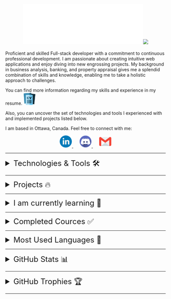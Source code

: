 <div align="center" width="100%">
<img src="header.svg" style="width:75%" alt="Click to see the source"><img src="images/earth-black.gif" width="25%"/>
</div>

</br>
Proficient and skilled Full-stack developer with a commitment to continuous professional
development. I am passionate about creating intuitive web applications and enjoy diving into new engrossing projects. My background in business analysis, banking, and property appraisal gives me a splendid combination of skills and
knowledge, enabling me to take a holistic approach to challenges.

You can find more information regarding my skills and experience in my resume.
<a href="https://flowcv.com/resume/95vgl16kej"><img width="38px" src="images/cv.png" onmouseover='this.src="images/discord.png"' onmouseout="this.src='images/cv-black.png'"></a>

Also, you can uncover the set of technologies and tools I experienced with and implemented projects listed below.

I am based in Ottawa, Canada. Feel free to connect with me:

<p align="center" style="text-decoration:none">
  <a href="https://www.linkedin.com/in/alex-pavlyk/"
  target="_blank" rel="noreferrer">
    <img src="images/linkedin-one.png" width="38" height="38"/>
  </a>&nbsp&nbsp&nbsp&nbsp
  <a href="https://discordapp.com/users/1085667541902442638" target="_blank" rel="noreferrer">
    <img src="images/discord.png" width="38" height="38"/>
  </a>&nbsp&nbsp&nbsp&nbsp
  <a href="mailto:olekpavlyk@gmail.com" target="_blank" rel="noreferrer">
    <img src="images/gmail-one.png" width="38" height="38"/>
  </a>
</p>

---

<details>
  <summary style="font-size:24px">Technologies & Tools 🛠️</summary>
  <br>
  <table>  
    <tr> <!-- line 1 -->
      <td><strong>Languages:</strong></td>      
      <td align="center" height="108" width="108">
        <a href="https://www.javascript.com/">
          <img src="images/javascript.svg" width="48" height="48" alt="JAVASCRIPT"/>
        </a>
        <br/><strong>JavaScript</strong>
      </td>
      <td align="center" height="108" width="108">
        <a href="https://developer.mozilla.org/en-US/docs/Web/HTML">
          <img src="images/html.svg" width="48" height="48" alt="HTML"/>
        </a>
        <br/><strong>HTML</strong>
      </td>
      <td align="center" height="108" width="108">
        <a href="https://developer.mozilla.org/en-US/docs/Web/CSS">
          <img src="images/css.svg" width="48" height="48" alt="CSS"/>
        </a>
        <br/><strong>CSS</strong>
      </td>
      <td align="center" height="108" width="108">
        <a href="https://rubyonrails.org/">
          <img src="images/ruby.png" width="48" height="48" alt="RUBY"/>
        </a>
        <br/><strong>Ruby</strong>
      </td>
      <td align="center" height="108" width="108">
        <a href="https://developer.mozilla.org/en-US/docs/Glossary/SQL"><img src="images/sql.png" width="48" height="48" alt="SQL"/>
        </a>
        <br/><strong>SQL</strong>
      </td>
    </tr> 
    <tr> <!-- line 2 -->
      <td><strong>Frontend:</strong></td>    
      <td align="center" height="108" width="108">
        <a href="https://reactjs.org/">
          <img src="images/react.png" width="48" height="48" alt="REACT"/>
        </a>
        <br/><strong>React</strong>
      </td>
            <td align="center" height="108" width="108">
        <a href="https://redux.js.org/">
          <img src="images/redux.png" width="48" height="48" alt="Redux"/>
        </a>
        <br/><strong>Redux</strong>
      </td>
      <td align="center" height="108" width="108">
        <a href="https://reactrouter.com/en/main">
          <img src="images/react-router.png" width="52" height="33" alt="React-router"/>
        </a>
        <br/><strong>React Router</strong>
      <td align="center" height="108" width="108">
        <a href="https://axios-http.com/docs/intro">
          <img src="images/axios.png" width="58" height="48" alt="Axios"/>
        </a>
        <br/><strong>Axios</strong>
      </td>
            <td align="center" height="108" width="108">
        <a href="https://tanstack.com/query/latest">
          <img src="images/react-query.png" width="48" height="48" alt="React Query"/>
        </a>
        <br/><strong>React Query</strong>
      </td>
      <td align="center" height="108" width="108">
        <a href="https://jquery.com/">
          <img src="images/jquery.svg" width="48" height="48" alt="JQUERY"/>
        </a>
        <br/><strong>jQuery</strong>
      </td>
    </tr>
    <tr> <!-- line 3 -->
      <td align="center" height="108" width="108">
        <a href="https://nextjs.org/">
          <img src="images/next.png" width="48" height="48" alt="Next.js"/>
        </a>
        <br/><strong>Next.js</strong>
      </td>      
            <td align="center" height="108" width="108">
        <a href="https://getbootstrap.com/">
          <img src="images/bootstrap.png" width="48" height="48" alt="Bootstrap"/>
        </a>
        <br/><strong>Bootstrap</strong>
      </td>
      <td align="center" height="108" width="108">
        <a href="https://sass-lang.com/">
          <img src="images/sass.svg" width="48" height="48" alt="SASS"/>
        </a>
        <br/><strong>SASS</strong>
      </td>
      <td align="center" height="108" width="108">
        <a href="https://tailwindui.com/">
          <img src="images/tailwind.svg" width="48" height="48" alt="TAILWIND"/>
        </a>
        <br/><strong>Tailwind</strong>
      </td>
      <td align="center" height="108" width="108">
        <a href="https://github.com/css-modules/css-modules">
          <img src="images/css-modules.png" width="50" height="50" alt="CSS Modules"/>
        </a>
        <br/><strong>CSS Modules</strong>
      </td>
      <td align="center" height="108" width="108">
        <a href="https://styled-components.com/">
          <img src="images/sc.png" width="50" height="48" alt="Styled Components"/>
        </a>
        <br/><strong>Styled Components</strong>
      </td>
                  <td align="center" height="108" width="108">
        <a href="https://mui.com/">
          <img src="images/mui.svg" width="48" height="48" alt="MaterialUI"/>
        </a>
        <br/><strong>Material UI</strong>
      </td>
    </tr>
      <tr> <!-- line 4 -->
      <td><strong>Backend:</strong></td>
            <td align="center" height="108" width="108">
        <a href="https://nodejs.org/en">
          <img src="images/node.png" width="42" height="48" alt="Nodejs"/>
        </a>
        <br/><strong>Node.js</strong>
      </td>
      <td align="center" height="108" width="108">
        <a href="https://expressjs.com/">
          <img src="images/express.png" width="48" height="48" alt="Express"/>
        </a>
        <br/><strong>Express</strong>
      </td>         
      <td align="center" height="108" width="108">
        <a href="https://www.postgresql.org/">
          <img src="images/postgresql.png" width="48" height="48"alt="POSTGRESQL"/>
        </a>
        <br/><strong>PostgreSQL</strong>
      </td>
      <td align="center" height="108" width="108">
        <a href="https://supabase.com/">
          <img src="images/supabase.svg" width="48" height="48" alt="SUPABASE"/>
        </a>
        <br/><strong>Supabase</strong>
      </td>
      <td align="center" height="108" width="108">
        <a href="https://www.mongodb.com/">
          <img src="images/mongodb.png" width="48" height="48" alt="MONGODB"/>
        </a>
        <br/><strong>MongoDB</strong>
      </td>
      <td align="center" height="108" width="108">
        <a href="https://mongoosejs.com/">
          <img src="images/mongoose.png" width="60" height="38" alt="Mongoose"/>
        </a>
        <br/><strong>Mongoose</strong>
      </td>  
    </tr>
    <tr> <!-- line 5 -->
      <td><strong>Useful libraries:</strong></td>
            <td align="center" height="108" width="108">
        <a href="https://react-icons.github.io/react-icons">
          <img src="images/react-icons.svg" width="48" height="48" alt="React Icons"/>
        </a>
        <br/><strong>React Icons</strong>
      </td>      
      <td align="center" height="108" width="108">
        <a href="https://react-hot-toast.com/">
          <img src="images/react-hot-toast.jpg" width="48" height="48" alt="React Hot Toast"/>
        </a>
        <br/><strong>React Hot Toast</strong>
      </td>
      <td align="center" height="108" width="108">
        <a href="https://date-fns.org/">
          <img src="images/date-fns.png" width="48" height="48" alt="date-fns"/>
        </a>
        <br/><strong>date-fns</strong>
      </td>
      <td align="center" height="108" width="108">
        <a href="https://recharts.org/en-US/">
          <img src="images/recharts.png" width="48" height="48" alt="Recharts"/>
        </a>
        <br/><strong>Recharts</strong>
      </td>
      <td align="center" height="108" width="108">
        <a href="https://www.chartjs.org/docs/latest/">
          <img src="images/chartjs.png" width="48" height="48" alt="Chart.js"/>
        </a>
        <br/><strong>Chart.js</strong>
      </td>
                  <td align="center" height="108" width="108">
        <a href="https://threejs.org/">
          <img src="images/three.png" width="48" height="48" alt="Three.js"/>
        </a>
        <br/><strong>Three.js</strong>
      </td>
      </tr>
          <tr> <!-- line 6 -->
            <td align="center" height="108" width="108">
        <a href="https://www.fusioncharts.com/">
          <img src="images/fusion.jpg" width="50" height="48" alt="FusionCharts"/>
        </a>
        <br/><strong>FusionCharts</strong>
      </td>
            <td align="center" height="108" width="108">
        <a href="https://react-leaflet.js.org/">
          <img src="images/leaflet.png" width="48" height="48" alt="React Leaflet"/>
        </a>
        <br/><strong>React Leaflet</strong>
      </td>
      <td align="center" height="108" width="108">
        <a href="https://react-hook-form.com/">
          <img src="images/react-hook-form.png" width="48" height="48" alt="Hook Form"/>
        </a>
        <br/><strong>React Hook Form</strong>
      </td>
            <td align="center" height="108" width="108">
        <a href="https://wind-ui.com/">
          <img src="images/wind.jpg" width="48" height="48" alt="Wind UI"/>
        </a>
        <br/><strong>Wind UI</strong>       
        </td>
            <td align="center" height="108" width="108">
        <a href="https://openai.com/">
          <img src="images/openAI.png" width="48" height="48" alt="OpenAI"/>
        </a>
        <br/><strong>OpenAI</strong>       
        </td>
          <td align="center" height="108" width="108">
        <a href="https://auth0.com/">
          <img src="images/auth.png" width="48" height="48" alt="Auth0"/>
        </a>
        <br/><strong>Auth0</strong>       
        </td>
    </tr>     
    <tr> <!-- line 7 -->
      <td><strong>Testing:</strong></td>
      <td align="center" height="108" width="108">
        <a href="https://www.cypress.io/">
          <img src="images/cypress.png" width="48" height="48" alt="CYPRESS"/>
        </a>
        <br/><strong>Cypress</strong>
      </td>
      <td align="center" height="108" width="108">
        <img src="images/jest.svg" width="48" height="48" alt="JEST"/>
        <br/><strong>Jest</strong>
      </td>
      <td align="center" height="108" width="108">
        <a href="https://mochajs.org/">
          <img src="images/mocha.png" width="48" height="48" alt="MOCHA"/>
        </a>
        <br/><strong>Mocha</strong>
      </td>
      <td align="center" height="108" width="108">
        <a href="https://www.chaijs.com/">
          <img src="images/chai.png" width="48" height="48" alt="CHAI"/>
        </a>
        <br/><strong>Chai</strong>
      </td>
      <td align="center" height="108" width="108">
        <a href="https://rspec.info/">
          <img src="images/rspec.png" width="48" height="48" alt="RSPEC"/>
        </a>
        <br/><strong>RSpec</strong>
      </td>
    </tr>
    <tr> <!-- line 8 -->
      <td><strong>Design:</strong></td>
      <td align="center" height="108" min-width="108">
        <img src="images/photoshop.svg" width="48" height="48" alt="PHOTOSHOP"/>
        <br/><strong>Photoshop</strong>
      </td>
      <td align="center" height="108" min-width="108">
        <a href="https://www.figma.com/">
          <img src="images/figma.png" width="48" height="48" alt="FIGMA"/>
        </a>
        <br/><strong>Figma</strong>
      </td>
      <td align="center" height="108" min-width="108">
        <a href="https://krita.org/en/">
          <img src="images/krita.svg" width="48" height="48" alt="KRITA"/>
        </a>
        <br/><strong>Krita</strong>
      </td>
            <td align="center" height="108" min-width="108">
        <a href="https://coolors.co/">
          <img src="images/coolors.svg" width="60" height="48" alt="Coolors"/>
        </a>
        <br/><strong>Coolors</strong>
      </td>
    </tr>
    <tr> <!-- line 9 -->
      <td><strong>Tools, Code editing etc.:</strong></td>
      <td align="center" height="108" min-width="108">
        <img src="images/git.png" width="48" height="48" alt="Git"/>
        <br /><strong>Git</strong>
      </td>
      <td align="center" height="108" min-width="108">
        <a href="https://code.visualstudio.com/">
          <img src="images/vs.png" width="48" height="48" alt="VSCODE"/>
        </a>
        <br/><strong>VS Code</strong>
      </td>
      <td align="center" height="108" min-width="108">
        <a href="https://www.sublimetext.com/">
          <img src="images/sublime.png" width="48" height="48" alt="Sublime"/>
        </a>
        <br/><strong>Sublime</strong>
      </td>
      <td align="center" height="108" min-width="108">
        <a href="https://vitejs.dev/">
          <img src="images/vite.svg" width="48" height="48" alt="Vite"/>
        </a>
        <br/><strong>Vite</strong>
      </td>
            <td align="center" height="108" min-width="108">
        <a href="https://www.postman.com/">
          <img src="images/postman.svg" width="48" height="48" alt="Postman"/>
        </a>
        <br/><strong>Postman</strong>
      </td>
            <td align="center" height="108" min-width="108">
        <img src="images/linux.svg" width="48" height="48" alt="LINUX"/>
        <br/><strong>Linux</strong>
      </td>
    </tr>
    <tr> <!-- line 10 -->
      <td align="center" height="108" min-width="108">
      <a href="https://render.com/">
        <img src="images/render.png" width="48" height="48" alt="Render"/>
        </a>
        <br/><strong>Render</strong>
      </td>
    </tr>
  </table>
</details>

---

<details>
  <summary style="font-size:24px">Projects 🔥</summary>

<section align="center">
<table bordercolor="#66b2b2">
<!-- 1 project -->
  <tr>
    <tr>
    <td width="50%" bordercolor="#66b2b2" valign="top">
    <h3 align="center">Oasis Backside</h3>

![](https://github.com/agpavlik/Oasis-Backside/blob/main/public/docs/demo45.gif)

  <a href="https://github.com/agpavlik/Oasis-Backside" target="_blank">
      <img src="https://img.shields.io/badge/Code-black?style=for-the-badge&logo=github">
    </a>  
      <p><strong>React, React Router, React Query, React Hook Form, Supabase, Styled Components, Vite</strong></p>
      <p>Oasis Backside is the internal application used inside the hotel to manage bookings, rooms and guests.</p>
    </td>

<!-- 2 project -->

<td width="50%" valign="top">
      <h3 align="center">Blogener</h3>

![](https://github.com/agpavlik/Blogener/blob/main/public/docs/demo67.gif)

  <a href="https://github.com/agpavlik/Blogener" target="_blank">
      <img src="https://img.shields.io/badge/Code-black?style=for-the-badge&logo=github">
    </a> 
    <p><strong>OpenAI, React, Next.js, MongoDB, Tailwind CSS, Auth0, Stripe</strong></p>
    <p>The AI-powered SAAS solution to generate SEO-optimized blog posts in minutes. Get high-quality content, without sacrificing your time.</p>
  </td>
  </tr>

<!-- 3 project -->
<tr>
<td width="50%" valign="top">
      <h3 align="center">Pizzolino</h3>

![](https://github.com/agpavlik/pizzolino/blob/main/public/docs/demo46.gif)

  <a href="https://github.com/agpavlik/Pizzolino" target="_blank">
      <img src="https://img.shields.io/badge/Code-black?style=for-the-badge&logo=github">
    </a> 
    <p><strong>React, React Router, Redux, Tailwind CSS, Vite</strong></p>
    <p>The application allows users to order pizza fast requiring no user account and no login.</p>
  </td>

<!-- 4 project -->
  <td width="50%" valign="top">
  <h3 align="center">Map-Marker</h3>

![](https://github.com/agpavlik/map-maker/blob/main/public/docs/demo44.gif)

  <a href="https://github.com/agpavlik/Map-Marker" target="_blank">
      <img src="https://img.shields.io/badge/Code-black?style=for-the-badge&logo=github">
    </a> 
    <p><strong>React, React Router, CSS Modules, React Leaflet, React, Datepicker, Vite</strong></p>
    <p>React-based single-page application where users can register all the cities that they have ever traveled to.</p>
  </td>
  </tr>
<!-- 5 project -->
<tr>
  <td width="50%" bordercolor="#66b2b2" valign="top">
    <h3 align="center">Flashback-Up</h3>
    
![](https://github.com/agpavlik/Geo/blob/main/public/docs/demo65.gif)

  <a href="https://github.com/agpavlik/Geo" target="_blank">
      <img src="https://img.shields.io/badge/Code-black?style=for-the-badge&logo=github">
    </a>  
      <p><strong>React.js, React Router, Axios, Node.js, Express.js, MongoDB, Mongoose, bcrypt.js, jsonwebtoken</strong></p>
      <p>Flashback-Up allows users to store remarkable places that they would like to memorize and share with the community.</p>
    </td>
<!-- 6 project -->
    <td width="50%" valign="top">
      <h3 align="center">Pollarizing</h3>

![](https://github.com/agpavlik/LHL-project-decision-maker/blob/master/public/images/demo11.gif)

  <a href="https://github.com/agpavlik/LHL-project-decision-maker" target="_blank">
      <img src="https://img.shields.io/badge/Code-black?style=for-the-badge&logo=github">
    </a> 
    <p><strong>JavaScript, HTML, SASS, Bootstrap, Express, PostgreSQL, Chart.js</strong></p>
    <p>Application allows users to make a decision by creating polls and voting.</p>
  </td>
</tr>
<!-- 7 project -->
<tr>
  <td width="50%" bordercolor="#66b2b2" valign="top">
    <h3 align="center">MythiCare</h3>
<img src="https://github.com/agpavlik/LHL-project-MythiCare/blob/main/docs/Screenshot_13.png" width="100%">

  <a href="https://github.com/agpavlik/LHL-project-MythiCare" target="_blank">
      <img src="https://img.shields.io/badge/Code-black?style=for-the-badge&logo=github">
    </a>  
      <p><strong>React, Bootstrap, Node, Express, PostgreSQL</strong></p>
      <p>A pet sitting app where you can find or become a sitter for the pets.</p>
    </td>

<!-- 8 project -->
<td width="50%" valign="top">
      <h3 align="center">Jungle</h3>

![](https://github.com/agpavlik/LHL-project-Jungle/blob/master/public/docs/demo9.gif)

  <a href="https://github.com/agpavlik/LHL-project-Jungle" target="_blank">
      <img src="https://img.shields.io/badge/Code-black?style=for-the-badge&logo=github">
    </a> 
    <p><strong>Ruby on Rails, PostgreSQL, Strap</strong></p>
    <p>A mini e-commerce application. Plants and flowers online shop.</p>
  </td>
  </tr>

<!-- 9 project -->
<tr>
  <td width="50%" bordercolor="#66b2b2" valign="top">
    <h3>PhotoLabs</h3>

![](https://github.com/agpavlik/LHL-project-photolabs/blob/main/frontend/public/docs/demo4.gif)

  <a href="https://github.com/agpavlik/LHL-project-photolabs" target="_blank">
      <img src="https://img.shields.io/badge/Code-black?style=for-the-badge&logo=github">
    </a>  
      <p><strong>React, Bootstrap, Node, Express, MongoDB</strong></p>
      <p>A React-based SPA that allows users to view photos in different contexts.</p>
    </td>

<!-- 10 project -->
  <td width="50%" bordercolor="#66b2b2" valign="top">
    <h3 align="center">React Quiz</h3>
    
![](https://github.com/agpavlik/Udemy-react-quiz/blob/main/public/demo25.gif)

  <a href="https://github.com/agpavlik/Udemy-react-quiz" target="_blank">
      <img src="https://img.shields.io/badge/Code-black?style=for-the-badge&logo=github">
    </a>  
      <p><strong>React, Reducer</strong></p>
      <p>A little quiz</p>
    </td>
</tr>
<!-- 11 project -->
<tr>
<td width="50%" valign="top">
      <h3 align="center">Tweeter</h3>

![](https://github.com/agpavlik/LHL-project-tweeter/blob/master/public/docs/demo2.gif)

  <a href="https://github.com/agpavlik/LHL-project-tweeter" target="_blank">
      <img src="https://img.shields.io/badge/Code-black?style=for-the-badge&logo=github">
    </a> 
    <p><strong>HTML, CSS, JS, jQuery, Express, Node</strong></p>
    <p>Tweeter is a simple, single-page Twitter clone. </p>
  </td>

<!-- 12 project -->
  <td width="50%" bordercolor="#66b2b2" valign="top">
    <h3>TinyApp</h3>

<img src="https://github.com/agpavlik/LHL-project-tinyapp/blob/master/docs/urls-page.png" width="100%">

  <a href="https://github.com/agpavlik/LHL-project-tinyapp" target="_blank">
      <img src="https://img.shields.io/badge/Code-black?style=for-the-badge&logo=github">
    </a>  
      <p><strong>Node, Express</strong></p>
      <p>TinyApp is a full stack web application that allows users to shorten long URLs</p>
    </td>
  </tr>
  </tr>
</table>
</section>
</details>

---

<details>
  <summary style="font-size:24px"> I am currently learning 📝 </summary>
<br>
 
  <p><strong> ☑️ React Native - The Practical Guide [2024]</strong>&nbsp&nbsp&nbsp
    <a href="https://www.udemy.com/course/react-native-the-practical-guide/learn/lecture/31197308?start=0#overview" target="_blank">
      <img src="images/udemy.svg" width="50px" height="20px">
   </a>
   <br> Use React Native to build native iOS and Android Apps - incl. Push Notifications, Hooks, Redux.
  </p>

  <p><strong> ☑️ Next JS & Open AI / GPT</strong>&nbsp&nbsp&nbsp
    <a href="https://www.udemy.com/course/next-js-ai/learn/lecture/36383544?start=15#overview" target="_blank">
      <img src="images/udemy.svg" width="50px" height="20px">
   </a>
  <br>Build an SEO-friendly blog post gen app with auth0, GPT, stripe payments, Tailwind, & MongoDB
  </p>

  <p><strong> ☑️ Typescript: The Complete Developer's Guide</strong>&nbsp&nbsp&nbsp
    <a href="https://www.udemy.com/course/typescript-the-complete-developers-guide/" target="_blank">
      <img src="images/udemy.svg" width="50px" height="20px">
   </a>
  <br>Master Typescript by learning popular design patterns and building complex projects. Includes React and Express.
  </p>

</details>

---

<details>
  <summary style="font-size:24px"> Completed Cources ✅ </summary>
<br>

  <p><strong> ✅ The Ultimate React Course 2023: React, Redux & More</strong>&nbsp&nbsp&nbsp
    <a href="https://www.udemy.com/course/the-ultimate-react-course/learn/lecture/37351178?start=15#learning-tools" target="_blank">
      <img src="images/udemy.svg" width="50px" height="20px">
    </a> 
    <br>Front-end development with React and modern libraries course. Context API, React Query, Redux Toolkit, React Hook Form, Tailwind CSS, CSS Modules, Supabase, React Leaflet, advanced patterns etc.
  </p>

  <p><strong> ✅ The MERN Fullstack Guide</strong>&nbsp&nbsp&nbsp
    <a href="https://www.udemy.com/course/react-nodejs-express-mongodb-the-mern-fullstack-guide/learn/lecture/16851138?start=60#overview" target="_blank">
      <img src="images/udemy.svg" width="50px" height="20px">
   </a>
   <br> Build fullstack React.js applications with Node.js, Express.js & MongoDB (MERN). Also learn how to add file upload, authentication, authorization and how to deploy your application in different ways to different hosting services.
  </p>

  <p><strong> ✅ JavaScript: The Advanced Concepts</strong>&nbsp&nbsp&nbsp
    <a href="https://www.udemy.com/course/advanced-javascript-concepts/" target="_blank">
      <img src="images/udemy.svg" width="50px" height="20px">
   </a>
  <br>Learn modern advanced JavaScript practices and be in the top 10% of JavaScript developers
  </p>

  <p><strong> ✅ JavaScript Algorithms and Data Structures</strong>&nbsp&nbsp&nbsp<a href="https://www.freecodecamp.org/learn/javascript-algorithms-and-data-structures/" target="_blank">
  <img src="images/freeCode.png" width="110px" height="20px">
  </a>
  <br>Learn the fundamentals of JavaScript including variables, arrays, objects, loops, and functions. Create algorithms to manipulate strings, factorialize numbers, etc. Also learn two important programming paradigms: Object Oriented Programming (OOP) and Functional Programming (FP).</p>

</details>

---

<details>
  <summary style="font-size:24px">Most Used Languages 🎯</summary>
  <br>

[![Top Langs](https://github-readme-stats.vercel.app/api/top-langs/?username=agpavlik&layout=pie&langs_count=20&title_color=58A6FF&text_color=C3D1D9&icon_color=1F6FEB&bg_color=0D1117&hide_border=true)](https://github.com/anuraghazra/github-readme-stats)

</details>

---

<details>
  <summary style="font-size:24px"> GitHub Stats 📊 </summary>
  <br>
  
  ![github_dark](https://github-readme-stats.vercel.app/api?username=agpavlik&show_icons=true&show_contribs=true@show_prs=true&hide_border=true&cache_seconds=86400&theme=github_dark)

[![GitHub Streak](https://streak-stats.demolab.com?user=agpavlik&theme=github-dark-blue&hide_border=true)](https://git.io/streak-stats)

</details>

---

<details>
  <summary style="font-size:24px">GitHub Trophies 🏆</summary>
<img src="https://github-profile-trophy.vercel.app/?username=agpavlik&theme=darkhub&no-frame=false&no-bg=true&margin-w=4" />

</details>

---
